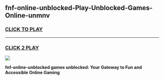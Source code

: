 
## fnf-online-unblocked-Play-Unblocked-Games-Online-unmnv
<h3>
<a href="https://premium76.site?title=fnf-online-unblocked&ref=25A">CLICK TO PLAY</a></h3>
<hr>

<h3>
<a href="https://premium76.site?title=fnf-online-unblocked&ref=25A">CLICK 2 PLAY</a>
  
</h3>

<a href="https://premium76.site?title=fnf-online-unblocked&ref=25A"><img src="https://clearcache.store/games.png"></a>


**fnf-online-unblocked games unblocked: Your Gateway to Fun and Accessible Online Gaming**
